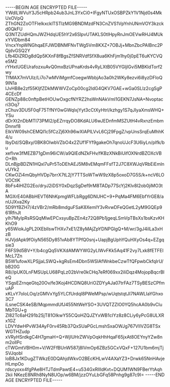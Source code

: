 -----BEGIN AGE ENCRYPTED FILE-----
YWdlLWVuY3J5cHRpb24ub3JnL3YxCi0+IFgyNTUxOSBPZkY1V1Njd0s4MkUxOVpQ
ZThGN2ZoOTFIelkxcklTSTlzMG9BNDMzdFN3CnZVS1VpYnhUNmVOY3kzckd0QkFU
Q3NTZUdHQmJWZHdqUE5hY2x6SlpvUTAKLS0tIHpyRnJmOEVwRHJ4MUkxYVlDbm84
VncxYnpWNGhqaEFJWDBNMFNvTWg5Vm8KXZ+7OBJj+MbnZbcPAIBnc2PQjdvGSQ2Y
Lfb4DiZRDg8dQp5KXnF8fBgsZfSNRVdfSfX8ua6KhFjm1hy0j0pET6uKYCVQe5M2
rYHxtUGEUrafozxuAvQ0mxBzUPnaKrds4vRyLXtB05VYGljIGvi5MBKldTorf2wy
TfMAX7mVUlz/Li7o7wMViMgmfCoegwWbbjAo3a0h2WKy8ezvi6i8yzDFIoQ9IN1a
lJvHB8e2zf55KIjfZDkMWWVZoCp00cg2ldG4QKV7GAE+wGa0SLlz2cgSgP4CEcDf
GENZp88c0nftpBetHOUwOxgcfNYRZ2hsWnNAkVml1GEKN7JsNA+Nvoptacri3Oq7
zChuv3DU5F0qF75TfNY0wGWqlxjYyt3cCtXyHtrl/kzhgy1S7qJIyaXmsWHQ+YSu
dDrXt2nDbMTI73PMI2/pEZrrqyDO8KdALU6wJEDnfmMSZUtH4vRxnzEmbmDnnxf8
EIkVW09shCEMQI1c5fCzZj6Xh96wXIAPILVvL6Cj29FpgZ/vpUnsSrqEuMhhK4/u
IbyDd/SQBxy/0BK8OIwbVZbO4x2ZUf1FYf9gakeOh7qnoUJcF3U6iyLn/plfk/bu
xeflvw3fMEZB71gDm96iCW/a9QIEdNZkFHv/fKBzXNkBiUifOXNrdBZOXcVBO+Rh
DLnBjpBDZN1HQxl7uPr5ToDEhAEJ5M8vEMqmFFsfT2J7C8XWJqVRbEiEmlnvUYk2
CKwOZi4mQbyHVDp7brrX7tL2jY7TTSoWTwW9zX8p5oxoD7G5S/k+ncV6LOVOCtlK
8bFs4iHlZG2Eo/dryJ2iDSY0xDqzSgDef9rM8TADp77ScYj2Klv8I2ob0jiMO3tA
MGXrE40ABbHEVT6NhKpmgWFLbRgg6DNUHC+9+PqMa4FM6EbfYrGE8/anUJXva2Ky
5D9YfBZH7/4zVBr2/mRb8mdguFSaK8XemlY3vRvwDFeQGetL2yM9GQEp961RfnJt
ylh7MyIpRsRSQqMIwEPCxsyuBpZEn4z72Q8Pb1jgeqLSmVpTBsXs1bsKzvKHKhO9
y65WiokJgPL2lXEbllswTHXv7xE1/Z8yMAjZpYDNPGlgQ+M/wr/3gJ4ilLa3xHzB
HJVjdApk9fOiyN565Dy851vAb8YTPfQ0snj+UapjBgUphYQuHXyOs4q+EZgqsie3
F6FS9d5BV+Y/b4cgQq5VKXdAMWYWG2yLlWvFKk5Aq41F2vy7Lxk8fETFElMcL7Zn
B5W1ufowXLPSjjaLSWQ+kgRsEm4Dbn5WSIAfWnkbeCzwTfQFpwbCkfqIrU/bB20G
R8//pUK0LnFMSUpLU68PqLz02bVre0kCHq7eRf069xx2iliDqz4MojopBqcrBleQ
YSgsEZrnqeGtq20Ov/fe3Koj4HCDNQ8UriOZDYyAJa07trFAz7TSyBESzCPfmuAP
xKLvY7oIoLOq/zGMVxYg5YLCfUrdqI8PWeMPsp/wUqtstqtJI7NAWLIaYGhxo3C7
iLsneCSK4eSB/MqpmmdUfJ455NtWeYSO+3UVQTZZIO0YQ5hcAA0b9vCluMbTGU+g
Zl82Tc6aH291b2SjT81OIkwY55CQoHZQJZYxWB1cIYz8z8CLiy6yPcG8ULXRx1GZ
LDVYdwHPvW34AyF0rv45Rb37QxSUaPGcLmshSxaOWJg767VIIVZG8TSxWGTHZudp
xVRyHSrdkgC4H7gmaH+Q+WjIUHrZWVpOqkHhHqaF65jxAt8OEYnyYZw8nm2ollPc
cTWGmtVBH0m+V/W2FfBUnW587j8IVmOp6ZBz5GCxVQxF+127U1bm6mjTjSVJqobl
loB8Jx1KDugZTWkzE0DQAhjdWkvO2BEcKHLwV4AXaYZ3+Drwk65NnHAvjeHLmpOo
rdscyoxx4fgPAe8HTJTdmPawtE4+u534GxRIlIdKvt+DQUM1WN9FBerYtAqh2kii
NKezE8NRh8NyN8UOp/w6BM/jzzOYuLbGFq58Pnhg9g87c9I=
-----END AGE ENCRYPTED FILE-----
